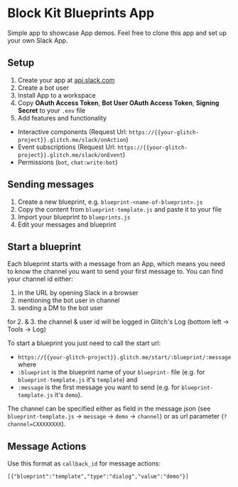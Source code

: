 # Block Kit Blueprints App

Simple app to showcase App demos. Feel free to clone this app and set up your own Slack App.

## Setup

1. Create your app at [api.slack.com](https://api.slack.com/apps)
2. Create a bot user
3. Install App to a workspace
4. Copy **OAuth Access Token**, **Bot User OAuth Access Token**, **Signing Secret** to your `.env` file
5. Add features and functionality
  * Interactive components (Request Url: `https://{{your-glitch-project}}.glitch.me/slack/onAction`)
  * Event subscriptions (Request Url: `https://{{your-glitch-project}}.glitch.me/slack/onEvent`)
  * Permissions (`bot`, `chat:write:bot`)
  
## Sending messages

1. Create a new blueprint, e.g. `blueprint-<name-of-blueprint>.js` 
2. Copy the content from `blueprint-template.js` and paste it to your file 
3. Import your blueprint to `blueprints.js`
4. Edit your messages and blueprint

## Start a blueprint

Each blueprint starts with a message from an App, which means you need to know the channel you want to send your first message to.
You can find your channel id either:
1. in the URL by opening Slack in a browser
2. mentioning the bot user in channel
3. sending a DM to the bot user

for 2. & 3. the channel & user id will be logged in Glitch's Log (bottom left -> Tools -> Log)

To start a blueprint you just need to call the start url:
* `https://{{your-glitch-project}}.glitch.me/start/:blueprint/:message`
where 
* `:blueprint` is the blueprint name of your `blueprint-` file (e.g. for `blueprint-template.js` it's `template`) 
and 
* `:message` is the first message you want to send (e.g. for `blueprint-template.js` it's `demo`).

The channel can be specified either as field in the message json (see `blueprint-template.js` -> `message` -> `demo` -> `channel`) or as url parameter (`?channel=CXXXXXXXX`).

## Message Actions

Use this format as `callback_id` for message actions:

```
[{"blueprint":"template","type":"dialog","value":"demo"}]
```
  